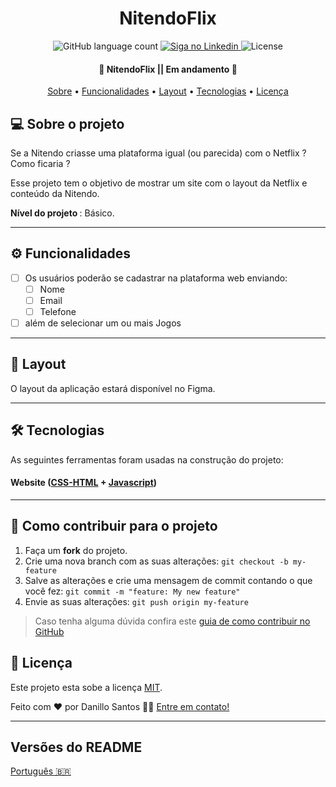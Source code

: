 <h1 align="center">
    NitendoFlix
</h1>

<p align="center">
  <img alt="GitHub language count" src="https://img.shields.io/badge/Languages-1-green">

  <a href="https://www.linkedin.com/in/danillo-santos-21a1b064/">
    <img alt="Siga no Linkedin" src="https://img.shields.io/badge/Linkedin-Siga%20no%20Linkedin-blue">
  </a>
    
   <img alt="License" src="https://img.shields.io/badge/license-MIT-brightgreen">
  
</p>


<h4 align="center"> 
	🚧  NitendoFlix || Em andamento 🚀 
</h4>

<p align="center">
 <a href="#-sobre-o-projeto">Sobre</a> •
 <a href="#-funcionalidades">Funcionalidades</a> •
 <a href="#-layout">Layout</a> • 
 <a href="#-tecnologias">Tecnologias</a> • 
 <a href="#user-content--licença">Licença</a>
</p>

## 💻 Sobre o projeto

  Se a Nitendo criasse uma plataforma igual (ou parecida) com o Netflix ? Como ficaria ?
  
  Esse projeto tem o objetivo de mostrar um site com o layout da Netflix e conteúdo da Nitendo.
  
  <b>Nível do projeto </b>: Básico.

---

## ⚙️ Funcionalidades

- [ ] Os usuários poderão se cadastrar na plataforma web enviando:
  - [ ] Nome
  - [ ] Email
  - [ ] Telefone
  
- [ ] além de selecionar um ou mais Jogos 
    
---

## 🎨 Layout

O layout da aplicação estará disponível no Figma.

 ---
 
## 🛠 Tecnologias

As seguintes ferramentas foram usadas na construção do projeto:

#### **Website**  ([CSS-HTML](https://www.w3.org/Style/CSS/Overview.en.html)  +  [Javascript](https://www.w3.org/standards/webdesign/script.html))

---

## 💪 Como contribuir para o projeto

1. Faça um **fork** do projeto.
2. Crie uma nova branch com as suas alterações: `git checkout -b my-feature`
3. Salve as alterações e crie uma mensagem de commit contando o que você fez: `git commit -m "feature: My new feature"`
4. Envie as suas alterações: `git push origin my-feature`
> Caso tenha alguma dúvida confira este [guia de como contribuir no GitHub](./CONTRIBUTING.md)

## 📝 Licença

Este projeto esta sobe a licença [MIT](./LICENSE).

Feito com ❤️ por Danillo Santos 👋🏽 [Entre em contato!](https://www.linkedin.com/in/danillo-santos-21a1b064/)

---

##  Versões do README

[Português 🇧🇷](./README.md) 
